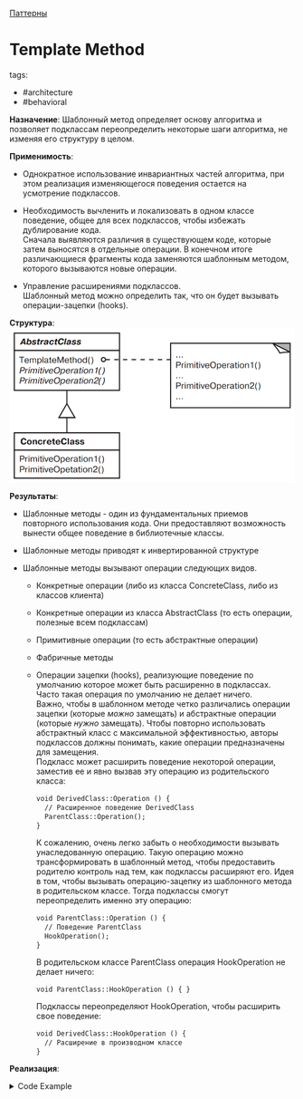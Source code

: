[Паттерны](../../Patterns.md)

# Template Method

tags:

- #architecture
- #behavioral

**Назначение**: Шаблонный метод определяет основу алгоритма и позволяет подклассам переопределить некоторые шаги алгоритма, не изменяя его структуру в целом.

**Применимость**:

- Однократное использование инвариантных частей алгоритма, при этом реализация изменяющегося поведения остается на усмотрение подклассов.

- Необходимость вычленить и локализовать в одном классе поведение, общее для всех подклассов, чтобы избежать дублирование кода.  
  Сначала выявляются различия в существующем коде, которые затем выносятся в отдельные операции. В конечном итоге различающиеся фрагменты кода заменяются шаблонным методом, которого вызываются новые операции.

- Управление расширениями подклассов.  
  Шаблонный метод можно определить так, что он будет вызывать операции-зацепки (hooks).

**Структура**:
![Template](./TemplateMethod.png)

**Результаты**:

- Шаблонные методы - один из фундаментальных приемов повторного использования кода. Они предоставляют возможность вынести общее поведение в библиотечные классы.

- Шаблонные методы приводят к инвертированной структуре

- Шаблонные методы вызывают операции следующих видов.

  - Конкретные операции (либо из класса ConcreteClass, либо из классов клиента)
  - Конкретные операции из класса AbstractClass (то есть операции, полезные всем подклассам)
  - Примитивные операции (то есть абстрактные операции)
  - Фабричные методы
  - Операции зацепки (hooks), реализующие поведение по умолчанию которое может быть расширенно в подклассах. Часто такая операция по умолчанию не делает ничего.  
     Важно, чтобы в шаблонном методе четко различались операции зацепки (которые _можно_ замещать) и абстрактные операции (которые _нужно_ замещать). Чтобы повторно использовать абстрактный класс с максимальной эффективностью, авторы подклассов должны понимать, какие операции предназначены для замещения.  
     Подкласс может расширить поведение некоторой операции, заместив ее и явно вызвав эту операцию из родительского класса:

    ```
    void DerivedClass::Operation () {
      // Расширенное поведение DerivedClass
      ParentClass::Operation();
    }
    ```

    К сожалению, очень легко забыть о необходимости вызывать унаследованную операцию. Такую операцию можно трансформировать в шаблонный метод, чтобы предоставить родителю контроль над тем, как подклассы расширяют его. Идея в том, чтобы вызывать операцию-зацепку из шаблонного метода в родительском классе. Тогда подклассы смогут переопределить именно эту операцию:

    ```
    void ParentClass::Operation () {
      // Поведение ParentClass
      HookOperation();
    }
    ```

    В родительском классе ParentClass операция HookOperation не делает ничего:

    ```
    void ParentClass::HookOperation () { }
    ```

    Подклассы переопределяют HookOperation, чтобы расширить свое поведение:

    ```
    void DerivedClass::HookOperation () {
      // Расширение в производном классе
    }
    ```

**Реализация**:

<details>
<summary>Code Example</summary>

```js
class View {
	setFocus() {}
	doDisplay() {
		// операция не делает ничего
	}
	resetFocus() {}
}

class MyView {
	doDisplay() {
		// изобразить содержимое View
	}
}
```

</details>
